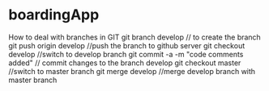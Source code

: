 boardingApp
===========

How to deal with branches in GIT
git branch develop // to create the branch
git push origin develop //push the branch to github server
git checkout develop //switch to develop branch
git commit -a -m "code comments added" // commit changes to the branch develop
git checkout master //switch to master branch
git merge develop //merge develop branch with master branch


